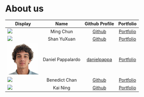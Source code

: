 # About us

| Display                                              |       Name        |                Github Profile                 |                  Portfolio                  |
|------------------------------------------------------|:-----------------:|:---------------------------------------------:|:-------------------------------------------:|
| ![](https://via.placeholder.com/100.png?text=Photo)  |     Ming Chun     |    [Github](https://github.com/mcmc101001)    |      [Portfolio](docs/team/mcmc101001.md)      |
| ![](https://via.placeholder.com/100.png?text=Photo)  |    Shan YuXuan    |         [Github](https://github.com/)         |      [Portfolio](docs/team/johndoe.md)      |
| ![](./images/danielpappalardo.png)                   | Daniel Pappalardo | [danielpappa](https://github.com/danielpappa) |   [Portfolio](team/danielpappalardo.md)   |
| ![](https://via.placeholder.com/100.png?text=Photo)  |   Benedict Chan   |         [Github](https://github.com/BenedictChannn)         |      [Portfolio](team/benedictchannn.md)      |
| ![](https://via.placeholder.com/100.png?text=Photo)  |      Kai Ning      |         [Github](https://github.com/)         |      [Portfolio](docs/team/johndoe.md)      |

